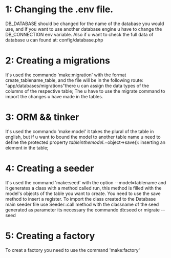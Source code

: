 # 1: Changing the .env file.
DB_DATABASE should be changed for the name of the database you would use, and if you want to use another database engine u have to change the DB_CONNECTION env variable. Also if u want to check the full data of database u can found at: config/database.php

# 2: Creating a migrations
It's used the commando 'make:migration' with the format create_tablename_table, and the file will be in the following route: "app/databases/migrations"there u can assign the data types of the columns of the respective table;
The u have to use the migrate command to import the changes u have made in the tables.

# 3: ORM && tinker
It's used the commando 'make:model' it takes the plural of the table in english, but if u want to bound the model to another table name u need to define the protected property $table in the model. 
-$object->save(): inserting an element in the table;

# 4: Creating a seeder
It's used the command 'make:seed' with the option --model=tablename and it generates a class with a method called run, this method is filled with the model's objects of the table you want to create. You need to use the save method to insert a register. To import the class created to the Database main seeder file use Seeder::call method with the classname of the seed generated as parameter
its necessary the commando db:seed or migrate --seed

# 5: Creating a factory
To creat a factory you need to use the command 'make:factory'